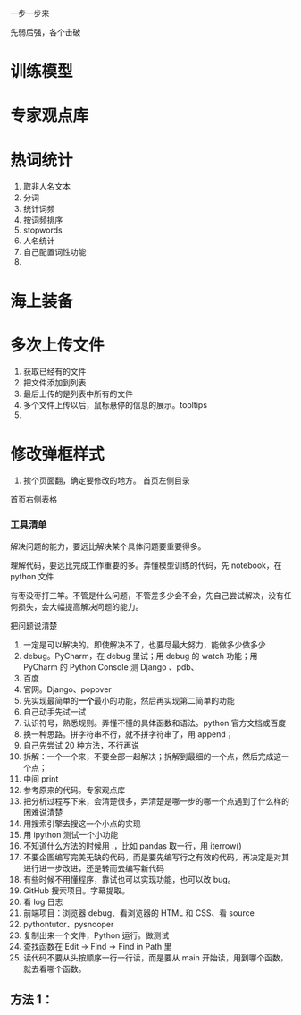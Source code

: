 

一步一步来  

先弱后强，各个击破    


# 训练模型  





































# 专家观点库  





































# 热词统计  

1. 取非人名文本  
2. 分词  
3. 统计词频  
4. 按词频排序
5. stopwords  
6. 人名统计  
7. 自己配置词性功能  
8. 







































# 海上装备 


# 多次上传文件  

1. 获取已经有的文件  
2. 把文件添加到列表  
3. 最后上传的是列表中所有的文件 
4. 多个文件上传以后，鼠标悬停的信息的展示。tooltips    
5. 













# 修改弹框样式  

1. 挨个页面翻，确定要修改的地方。
首页左侧目录  


首页右侧表格  






































### 工具清单  

解决问题的能力，要远比解决某个具体问题要重要得多。  

理解代码，要远比完成工作重要的多。弄懂模型训练的代码，先 notebook，在 python 文件   

有枣没枣打三竿。不管是什么问题，不管差多少会不会，先自己尝试解决，没有任何损失，会大幅提高解决问题的能力。  


把问题说清楚  

1. 一定是可以解决的。即使解决不了，也要尽最大努力，能做多少做多少  
2. debug。PyCharm，在 debug 里试；用 debug 的 watch 功能；用 PyCharm 的 Python Console 测 Django 、pdb、
3. 百度  
4. 官网。Django、popover
5. 先实现最简单的**一个**最小的功能，然后再实现第二简单的功能  
6. 自己动手先试一试  
7. 认识符号，熟悉规则。弄懂不懂的具体函数和语法。python 官方文档或百度
8. 换一种思路。拼字符串不行，就不拼字符串了，用 append；
9. 自己先尝试 20 种方法，不行再说   
10. 拆解：一个一个来，不要全部一起解决；拆解到最细的一个点，然后完成这一个点；  
11. 中间 print    
12. 参考原来的代码。专家观点库  
13. 把分析过程写下来，会清楚很多，弄清楚是哪一步的哪一个点遇到了什么样的困难说清楚  
14. 用搜索引擎去搜这一个小点的实现  
15. 用 ipython 测试一个小功能  
16. 不知道什么方法的时候用 .，比如 pandas 取一行，用 iterrow()  
17. 不要企图编写完美无缺的代码，而是要先编写行之有效的代码，再决定是对其进行进一步改进，还是转而去编写新代码  
18. 有些时候不用懂程序，靠试也可以实现功能，也可以改 bug。  
19. GitHub 搜索项目。字幕提取。
20. 看 log 日志  
21. 前端项目：浏览器 debug、看浏览器的 HTML 和 CSS、看 source
22. pythontutor、pysnooper  
23. 复制出来一个文件，Python 运行。做测试
24. 查找函数在 Edit -> Find -> Find in Path 里
25. 读代码不要从头按顺序一行一行读，而是要从 main 开始读，用到哪个函数，就去看哪个函数。




## 方法 1：  
